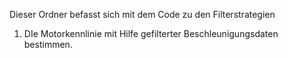 Dieser Ordner befasst sich mit dem Code zu den Filterstrategien
1. DIe Motorkennlinie mit Hilfe gefilterter Beschleunigungsdaten bestimmen.
